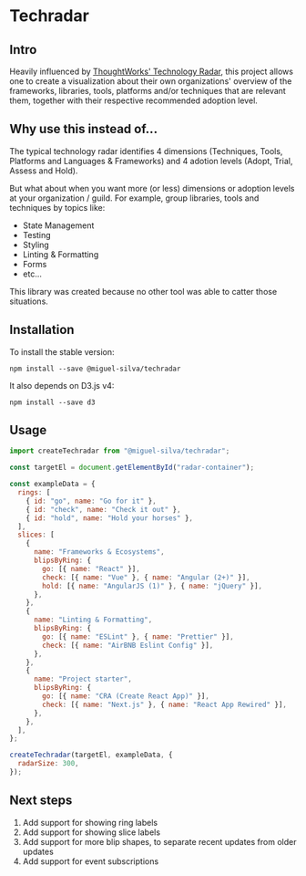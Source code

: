 # Techradar

## Intro

Heavily influenced by [ThoughtWorks' Technology Radar](https://www.thoughtworks.com/radar/faq), this project allows one to create a visualization about their own organizations' overview of the frameworks, libraries, tools, platforms and/or techniques that are relevant them, together with their respective recommended adoption level.

## Why use this instead of...

The typical technology radar identifies 4 dimensions (Techniques, Tools, Platforms and Languages & Frameworks) and 4 adotion levels (Adopt, Trial, Assess and Hold).

But what about when you want more (or less) dimensions or adoption levels at your organization / guild. For example, group libraries, tools and techniques by topics like:

* State Management
* Testing
* Styling
* Linting & Formatting
* Forms
* etc...

This library was created because no other tool was able to catter those situations.

## Installation

To install the stable version:

`npm install --save @miguel-silva/techradar`

It also depends on D3.js v4:

`npm install --save d3`

## Usage

```js
import createTechradar from "@miguel-silva/techradar";

const targetEl = document.getElementById("radar-container");

const exampleData = {
  rings: [
    { id: "go", name: "Go for it" },
    { id: "check", name: "Check it out" },
    { id: "hold", name: "Hold your horses" },
  ],
  slices: [
    {
      name: "Frameworks & Ecosystems",
      blipsByRing: {
        go: [{ name: "React" }],
        check: [{ name: "Vue" }, { name: "Angular (2+)" }],
        hold: [{ name: "AngularJS (1)" }, { name: "jQuery" }],
      },
    },
    {
      name: "Linting & Formatting",
      blipsByRing: {
        go: [{ name: "ESLint" }, { name: "Prettier" }],
        check: [{ name: "AirBNB Eslint Config" }],
      },
    },
    {
      name: "Project starter",
      blipsByRing: {
        go: [{ name: "CRA (Create React App)" }],
        check: [{ name: "Next.js" }, { name: "React App Rewired" }],
      },
    },
  ],
};

createTechradar(targetEl, exampleData, {
  radarSize: 300,
});
```

## Next steps

1. Add support for showing ring labels
2. Add support for showing slice labels
3. Add support for more blip shapes, to separate recent updates from older updates
4. Add support for event subscriptions
